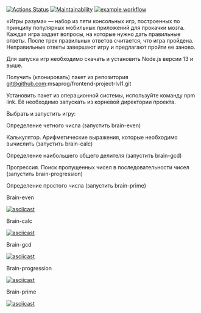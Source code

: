[![Actions Status](https://github.com/msaprog/frontend-project-lvl1/workflows/hexlet-check/badge.svg)](https://github.com/msaprog/frontend-project-lvl1/actions)
[![Maintainability](https://api.codeclimate.com/v1/badges/a99a88d28ad37a79dbf6/maintainability)](https://codeclimate.com/github/codeclimate/codeclimate/maintainability)
[![example workflow](https://github.com/msaprog/frontend-project-lvl1/actions/workflows/github-actions.yml/badge.svg)](https://github.com/msaprog/frontend-project-lvl1/actions/workflows/github-actions.yml)

«Игры разума» — набор из пяти консольных игр, построенных по принципу популярных мобильных приложений для прокачки мозга. Каждая игра задает вопросы, на которые нужно дать правильные ответы. После трех правильных ответов считается, что игра пройдена. Неправильные ответы завершают игру и предлагают пройти ее заново.

Для запуска игр необходимо скачать и установить Node.js версии 13 и выше.

Получить (клонировать) пакет из репозитория git@github.com:msaprog/frontend-project-lvl1.git

Установить пакет из операционной системы, используйте команду npm link. Её необходимо запускать из корневой директории проекта.

Выбрать и запустить игру:

Определение четного числа (запустить brain-even)

Калькулятор. Арифметические выражения, которые необходимо вычислить (запустить brain-calc)

Определение наибольшего общего делителя (запустить brain-gcd)

Прогрессия. Поиск пропущенных чисел в последовательности чисел (запустить brain-progression)

Определение простого числа (запустить brain-prime)


Brain-even

[![asciicast](https://asciinema.org/a/KI8Q3he3L7pS2MhFctpNTGOfy.svg)](https://asciinema.org/a/KI8Q3he3L7pS2MhFctpNTGOfy)

Brain-calc

[![asciicast](https://asciinema.org/a/b8BdE5o65uQcjB3vDTvOpEIQ7.svg)](https://asciinema.org/a/b8BdE5o65uQcjB3vDTvOpEIQ7)

Brain-gcd

[![asciicast](https://asciinema.org/a/ujavEY19t3vnry8g9uFNLGoFn.svg)](https://asciinema.org/a/ujavEY19t3vnry8g9uFNLGoFn)

Brain-progression

[![asciicast](https://asciinema.org/a/iUbne72zOoNDt4ERwpozdczpi.svg)](https://asciinema.org/a/iUbne72zOoNDt4ERwpozdczpi)

Brain-prime

[![asciicast](https://asciinema.org/a/2xI3Mzz5XOIsfClyiGG8Nuzmq.svg)](https://asciinema.org/a/2xI3Mzz5XOIsfClyiGG8Nuzmq)
